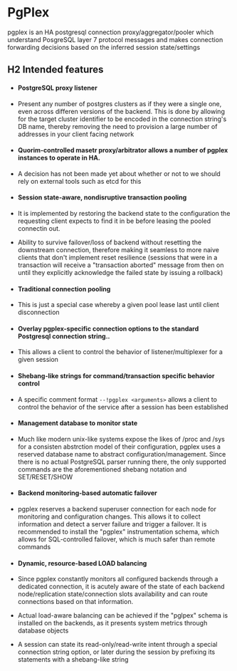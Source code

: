 # PgPlex


pgplex is an HA postgresql connection proxy/aggregator/pooler which understand PosgreSQL layer 7 protocol messages and makes connection forwarding decisions based on the inferred session state/settings

## H2 Intended features


* #### PostgreSQL proxy listener
 * Present any number of postgres clusters as if they were a single one, even across differen versions of the backend. This is done by allowing for the target cluster identifier to be encoded in the connection string's DB name,  thereby removing the need to provision a large number of addresses in your client facing network

* #### Quorim-controlled masetr proxy/arbitrator allows a number of pgplex instances to operate in HA.
 * A decision has not been made yet about whether or not to we should rely on external tools such as etcd for this

* #### Session state-aware, nondisruptive transaction pooling
 * It is implemented by restoring the backend state to the configuration the requesting client expects to find it in be before leasing the pooled connectin out.
 * Ability to survive failover/loss of backend without resetting the downstream connection, therefore making it seamless to more naive clients that don't implement reset resilience (sessions that were in a transaction will receive a "transaction aborted" message from then on until they explicitly acknowledge the failed state by issuing a rollback)

* #### Traditional connection pooling
 * This is just a special case whereby a given pool lease last until client disconnection
 
* #### Overlay pgplex-specific connection options to the standard Postgresql connection string..
 *  This allows a client to control the behavior of listener/multiplexer for a given session

* #### Shebang-like strings for command/transaction specific behavior control
 * A specific comment format ```--!pgplex <arguments>``` allows a client to control the behavior of the service after a session has been established

* #### Management database to monitor state
 * Much like modern unix-like systems expose the likes of /proc and /sys for a consisten abstrction model of their configuration, pgplex uses a reserved database name to abstract configuration/management. Since there is no actual PostgreSQL parser running there, the only supported commands are the aforementioned shebang notation and SET/RESET/SHOW

* #### Backend monitoring-based automatic failover
 *  pgplex reserves a backend superuser connection for each node for monitoring and configuration changes. This allows it to collect information and detect a server failure and trigger a failover. It is recommended to install the "pgplex" instrumentation schema, which allows for SQL-controlled failover, which is much safer than remote commands

* #### Dynamic, resource-based LOAD balancing
 * Since pgplex constantly monitors all configured backends through a dedicated connection, it is acutely aware of the state of each backend node/replication state/connection slots availability and can route connections based on that information.
 * Actual load-aware balancing can be achieved if the "pglpex" schema is installed on the backends, as it presents system metrics through database objects
 * A session can state its read-only/read-write intent through a special connection string option, or later during the session by prefixing its statements with a shebang-like string
